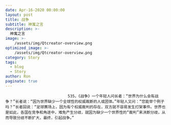 ```yaml
---
date: Apr-16-2020 00:00:00
layout: post
title: 战争
subtitle: 神寓之言
description: >-
  神寓之言
image: >-
    /assets/img/Qtcreator-overview.png
optimized_image: >-
    /assets/img/Qtcreator-overview.png
category: Story
tags:
  - blog
  - Story
author: Ron
paginate: true
---
```


							　　535，《战争》一个年轻人问长者：“世界为什么会有战争？”长者说：“因为世界缺少一个全球性的权威裁断的人或团体。”年轻人又问：“您能举个例子吗？”长者回说：“足球赛场上，因为有个权威裁判的存在，双方就不容易发生打架事件。世界也是如此，各国在竞争和角逐中，难免产生分歧，就因为缺少一个世界性的“裁判”来决断分歧，从而导致分歧不断扩大，最终，引起战争。”
							
							
						